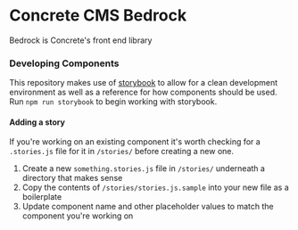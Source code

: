 # Concrete CMS Bedrock
Bedrock is Concrete's front end library


### Developing Components
This repository makes use of [storybook](https://storybook.js.org/docs/basics/introduction/) to allow for a clean development environment as well as a reference for how components should be used.   
Run `npm run storybook` to begin working with storybook.

#### Adding a story
If you're working on an existing component it's worth checking for a `.stories.js` file for it in `/stories/` before creating a new one.

1. Create a new `something.stories.js` file in `/stories/` underneath a directory that makes sense
2. Copy the contents of `/stories/stories.js.sample` into your new file as a boilerplate
3. Update component name and other placeholder values to match the component you're working on